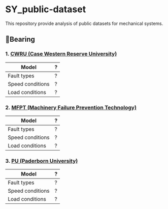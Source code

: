 # SY_public-dataset
This repository provide analysis of public datasets for mechanical systems.

## :radio_button:Bearing
### 1. [CWRU (Case Western Reserve University)](https://engineering.case.edu/bearingdatacenter/download-data-file)
|Model|?|
|------|---|
|Fault types|?|
|Speed conditions|?|
|Load conditions|?|
### 2. [MFPT (Machinery Failure Prevention Technology)](https://www.mfpt.org/fault-data-sets/)
|Model|?|
|------|---|
|Fault types|?|
|Speed conditions|?|
|Load conditions|?|
### 3. [PU (Paderborn University)](https://mb.uni-paderborn.de/en/kat/research/kat-datacenter/bearing-datacenter/data-sets-and-download)
|Model|?|
|------|---|
|Fault types|?|
|Speed conditions|?|
|Load conditions|?|
